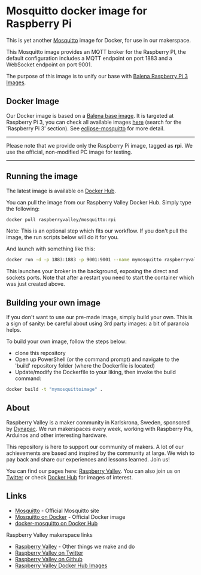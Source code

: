 # Mosquitto docker image for Raspberry Pi

This is yet another [Mosquitto](https://mosquitto.org) image for Docker, for use in our makerspace.

This Mosquitto image provides an MQTT broker for the Raspberry PI, the default configuration includes a MQTT endpoint on port 1883 and a WebSocket endpoint on port 9001.

The purpose of this image is to unify our base with [Balena Raspberry Pi 3 Images](https://www.balena.io/docs/reference/base-images/base-images-ref/).

## Docker Image

Our Docker image is based on a [Balena base image](https://www.balena.io/docs/reference/base-images/base-images/). It is targeted at Raspberry Pi 3, you can check all available images [here](https://www.balena.io/docs/reference/base-images/base-images-ref/) (search for the 'Raspberry Pi 3' section). See [eclipse-mosquitto](https://hub.docker.com/_/eclipse-mosquitto) for more detail.

---

Please note that we provide only the Raspberry Pi image, tagged as **rpi**. We use the official, non-modified PC image for testing.

---

## Running the image

The latest image is available on [Docker Hub](https://cloud.docker.com/u/raspberryvalley/repository/docker/raspberryvalley/mosquitto).

You can pull the image from our Raspberry Valley Docker Hub. Simply type the following:

```bash
docker pull raspberryvalley/mosquitto:rpi
```

Note: This is an optional step which fits our workflow. If you don't pull the image, the run scripts below will do it for you.

And launch with something like this:

```bash
docker run -d -p 1883:1883 -p 9001:9001 --name mymosquitto raspberryvalley/mosquitto:rpi
```

This launches your broker in the background, exposing the direct and sockets ports. Note that after a restart you need to start the container which was just created above.

## Building your own image

If you don't want to use our pre-made image, simply build your own. This is a sign of sanity: be careful about using 3rd party images: a bit of paranoia helps.

To build your own image, follow the steps below:

* clone this repository
* Open up PowerShell (or the command prompt) and navigate to the 'build' repository folder (where the Dockerfile is located)
* Update/modify the Dockerfile to your liking, then invoke the build command:

```bash
docker build -t "mymosquittoimage" .
```

## About

Raspberry Valley is a maker community in Karlskrona, Sweden, sponsored by [Dynapac](https://dynapac.com/en). We run makerspaces every week, working with Raspberry Pis, Arduinos and other interesting hardware.

This repository is here to support our community of makers. A lot of our achievements are based and inspired by the community at large. We wish to pay back and share our experiences and lessons learned. Join us!

You can find our pages here: [Raspberry Valley](https://raspberry-valley.azurewebsites.net). You can also join us on [Twitter](https://twitter.com/RaspberryValley) or check [Docker Hub](https://hub.docker.com/r/raspberryvalley/) for images of interest.

## Links

* [Mosquitto](https://mosquitto.org) - Official Mosquitto site
* [Mosquitto on Docker](https://hub.docker.com/_/eclipse-mosquitto) - Official Docker image
* [docker-mosquitto on Docker Hub](https://cloud.docker.com/u/raspberryvalley/repository/docker/raspberryvalley/mosquitto)

Raspberry Valley makerspace links

* [Raspberry Valley](https://raspberry-valley.azurewebsites.net) - Other things we make and do
* [Raspberry Valley on Twitter](https://twitter.com/RaspberryValley)
* [Raspberry Valley on Github](https://github.com/raspberryvalley)
* [Raspberry Valley Docker Hub Images](hub.docker.com/r/raspberryvalley/)

